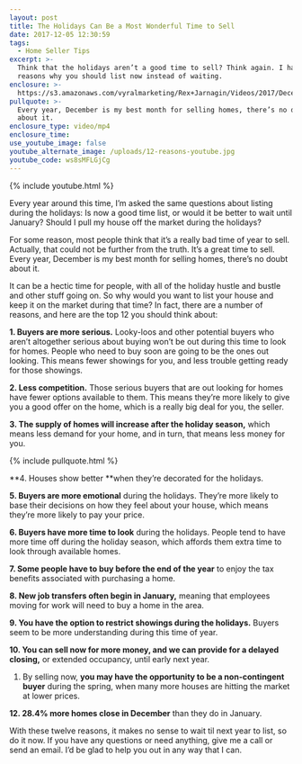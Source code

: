 ```yaml
---
layout: post
title: The Holidays Can Be a Most Wonderful Time to Sell
date: 2017-12-05 12:30:59
tags:
  - Home Seller Tips
excerpt: >-
  Think that the holidays aren’t a good time to sell? Think again. I have 12
  reasons why you should list now instead of waiting.
enclosure: >-
  https://s3.amazonaws.com/vyralmarketing/Rex+Jarnagin/Videos/2017/December/Elite+Home+Team-+The+Holidays+Can+Be+a+Most+Wonderful+Time+to+Sell.mp4
pullquote: >-
  Every year, December is my best month for selling homes, there’s no doubt
  about it.
enclosure_type: video/mp4
enclosure_time:
use_youtube_image: false
youtube_alternate_image: /uploads/12-reasons-youtube.jpg
youtube_code: ws8sMFLGjCg
---
```



{% include youtube.html %}

Every year around this time, I’m asked the same questions about listing during the holidays: Is now a good time list, or would it be better to wait until January? Should I pull my house off the market during the holidays?

For some reason, most people think that it’s a really bad time of year to sell. Actually, that could not be further from the truth. It’s a great time to sell. Every year, December is my best month for selling homes, there’s no doubt about it.

It can be a hectic time for people, with all of the holiday hustle and bustle and other stuff going on. So why would you want to list your house and keep it on the market during that time? In fact, there are a number of reasons, and here are the top 12 you should think about:

**1. Buyers are more serious.** Looky-loos and other potential buyers who aren’t altogether serious about buying won’t be out during this time to look for homes. People who need to buy soon are going to be the ones out looking. This means fewer showings for you, and less trouble getting ready for those showings.

**2. Less competition.** Those serious buyers that are out looking for homes have fewer options available to them. This means they’re more likely to give you a good offer on the home, which is a really big deal for you, the seller.

**3. The supply of homes will increase after the holiday season,** which means less demand for your home, and in turn, that means less money for you.

{% include pullquote.html %}

**4. Houses show better&nbsp;**when they’re decorated for the holidays.

**5. Buyers are more emotional** during the holidays. They’re more likely to base their decisions on how they feel about your house, which means they’re more likely to pay your price.

**6. Buyers have more time to look** during the holidays. People tend to have more time off during the holiday season, which affords them extra time to look through available homes.

**7. Some people have to buy before the end of the year** to enjoy the tax benefits associated with purchasing a home.

**8. New job transfers often begin in January,** meaning that employees moving for work will need to buy a home in the area.

**9. You have the option to restrict showings during the holidays.** Buyers seem to be more understanding during this time of year.

**10. You can sell now for more money, and we can provide for a delayed closing,** or extended occupancy, until early next year.

1. By selling now, **you may have the opportunity to be a non-contingent buyer** during the spring, when many more houses are hitting the market at lower prices.

**12. 28.4% more homes close in December** than they do in January.

With these twelve reasons, it makes no sense to wait til next year to list, so do it now. If you have any questions or need anything, give me a call or send an email. I’d be glad to help you out in any way that I can.